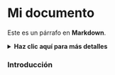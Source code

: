 # Mi documento

Este es un párrafo en **Markdown**.

<details>
  <summary><strong>Haz clic aquí para más detalles</strong></summary>

  Aquí dentro puedes escribir más contenido en **Markdown**, como listas:

  - Punto 1
  - Punto 2

  También puedes poner código:

  ```bash
  sudo apt update
```
</details>

### Introducción
